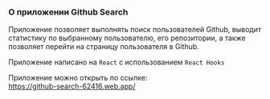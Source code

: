 ### О приложении Github Search

Приложение позволяет выполнять поиск пользователей Github, выводит статистику по выбранному пользователю, его репозитории, а также позволяет перейти на страницу пользователя в Github.

Приложение написано на `React` с использованием `React Hooks`<br/>

Приложение можно открыть по ссылке:<br/>
https://github-search-62416.web.app/
